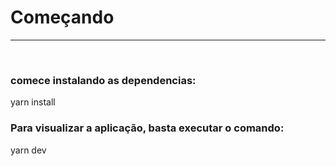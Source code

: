 
<h1>Começando</h1>
<hr />
<br />
<h3>comece instalando as dependencias:</h3>
<span>yarn install</span>
<br />
<h3>Para visualizar a aplicação, basta executar o comando:</h3>
<span>yarn dev</span>
<br />
